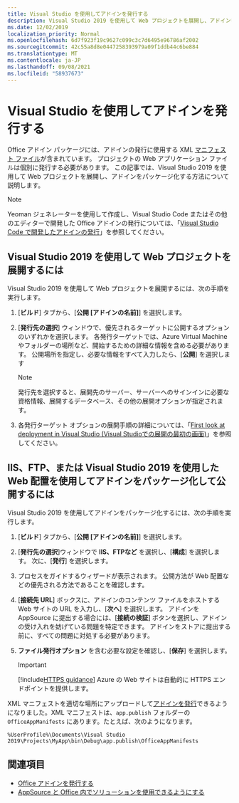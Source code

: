 ```yaml
---
title: Visual Studio を使用してアドインを発行する
description: Visual Studio 2019 を使用して Web プロジェクトを展開し、アドインをパッケージ化する方法。
ms.date: 12/02/2019
localization_priority: Normal
ms.openlocfilehash: 6d7f923f19c9627c099c3c7d6495e96786af2002
ms.sourcegitcommit: 42c55a8d8e0447258393979a09f1ddb44c6be884
ms.translationtype: MT
ms.contentlocale: ja-JP
ms.lasthandoff: 09/08/2021
ms.locfileid: "58937673"
---
```

# <a name="publish-your-add-in-using-visual-studio"></a>Visual Studio を使用してアドインを発行する

Office アドイン パッケージには、アドインの発行に使用する XML [マニフェスト ファイル](../develop/add-in-manifests.md)が含まれています。 プロジェクトの Web アプリケーション ファイルは個別に発行する必要があります。 この記事では、Visual Studio 2019 を使用して Web プロジェクトを展開し、アドインをパッケージ化する方法について説明します。

> [!NOTE]
> Yeoman ジェネレーターを使用して作成し、Visual Studio Code またはその他のエディターで開発した Office アドインの発行については、「[Visual Studio Code で開発したアドインの発行](publish-add-in-vs-code.md)」を参照してください。

## <a name="to-deploy-your-web-project-using-visual-studio-2019"></a>Visual Studio 2019 を使用して Web プロジェクトを展開するには

Visual Studio 2019 を使用して Web プロジェクトを展開するには、次の手順を実行します。

1. [**ビルド**] タブから、[**公開 [アドインの名前]**] を選択します。

2. [**発行先の選択**] ウィンドウで、優先されるターゲットに公開するオプションのいずれかを選択します。 各発行ターゲットでは、Azure Virtual Machine やフォルダーの場所など、開始するための詳細な情報を含める必要があります。 公開場所を指定し、必要な情報をすべて入力したら、[**公開**] を選択します

    > [!NOTE]
    > 発行先を選択すると、展開先のサーバー、サーバーへのサインインに必要な資格情報、展開するデータベース、その他の展開オプションが指定されます。

3. 各発行ターゲット オプションの展開手順の詳細については、「[First look at deployment in Visual Studio (Visual Studioでの展開の最初の画面)](/visualstudio/deployment/deploying-applications-services-and-components?view=vs-2019&preserve-view=true)」を参照してください。

## <a name="to-package-and-publish-your-add-in-using-iis-ftp-or-web-deploy-using-visual-studio-2019"></a>IIS、FTP、または Visual Studio 2019 を使用したWeb 配置を使用してアドインをパッケージ化して公開するには

Visual Studio 2019 を使用してアドインをパッケージ化するには、次の手順を実行します。

1. [**ビルド**] タブから、[**公開 [アドインの名前]**] を選択します。
2. [**発行先の選択**]ウィンドウで **IIS、FTPなど** を選択し、[**構成**] を選択します。 次に、[**発行**] を選択します。
3. プロセスをガイドするウィザードが表示されます。 公開方法が Web 配置などの優先される方法であることを確認します。
4. [**接続先 URL**] ボックスに、アドインのコンテンツ ファイルをホストする Web サイトの URL を入力し、[**次へ**] を選択します。 アドインを AppSource に提出する場合には、[**接続の検証**] ボタンを選択し、アドインの受け入れを妨げている問題を特定できます。 アドインをストアに提出する前に、すべての問題に対処する必要があります。
5. **ファイル発行オプション** を含む必要な設定を確認し、[**保存**] を選択します。

    > [!IMPORTANT]
    > [!include[HTTPS guidance](../includes/https-guidance.md)] Azure の Web サイトは自動的に HTTPS エンドポイントを提供します。

XML マニフェストを適切な場所にアップロードして[アドインを発行](../publish/publish.md)できるようになりました。XML マニフェストは、`app.publish` フォルダーの `OfficeAppManifests` にあります。たとえば、次のようになります。

 `%UserProfile%\Documents\Visual Studio 2019\Projects\MyApp\bin\Debug\app.publish\OfficeAppManifests`

## <a name="see-also"></a>関連項目

- [Office アドインを発行する](../publish/publish.md)
- [AppSource と Office 内でソリューションを使用できるようにする](/office/dev/store/submit-to-the-office-store)
